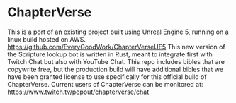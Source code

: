 # ChapterVerse
This is a port of an existing project built using Unreal Engine 5, running on a linux build hosted on AWS.
https://github.com/EveryGoodWork/ChapterVerseUE5
This new version of the Scripture lookup bot is written in Rust, meant to integrate first with Twitch Chat but also with YouTube Chat.
This repo includes bibles that are copywrite free, but the production build will have additional bibles that we have been granted license to use specifically for this official build of ChapterVerse.
Current users of ChapterVerse can be monitored at:  https://www.twitch.tv/popout/chapterverse/chat
